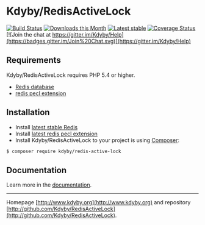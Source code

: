 Kdyby/RedisActiveLock
======

[![Build Status](https://travis-ci.org/Kdyby/RedisActiveLock.svg?branch=master)](https://travis-ci.org/Kdyby/RedisActiveLock)
[![Downloads this Month](https://img.shields.io/packagist/dm/kdyby/redis-active-lock.svg)](https://packagist.org/packages/kdyby/redis-active-lock)
[![Latest stable](https://img.shields.io/packagist/v/kdyby/redis-active-lock.svg)](https://packagist.org/packages/kdyby/redis-active-lock)
[![Coverage Status](https://coveralls.io/repos/github/Kdyby/RedisActiveLock/badge.svg?branch=master)](https://coveralls.io/github/Kdyby/RedisActiveLock?branch=master)
[![Join the chat at https://gitter.im/Kdyby/Help](https://badges.gitter.im/Join%20Chat.svg)](https://gitter.im/Kdyby/Help)


Requirements
------------

Kdyby/RedisActiveLock requires PHP 5.4 or higher.

- [Redis database](http://redis.io)
- [redis pecl extension](https://pecl.php.net/package/redis)


Installation
------------

* Install [latest stable Redis](http://redis.io/download)
* Install [latest redis pecl extension](https://pecl.php.net/package/redis)
* Install Kdyby/RedisActiveLock to your project is using  [Composer](http://getcomposer.org/):

```sh
$ composer require kdyby/redis-active-lock
```


Documentation
------------

Learn more in the [documentation](https://github.com/Kdyby/RedisActiveLock/blob/master/docs/en/index.md).


-----

Homepage [http://www.kdyby.org](http://www.kdyby.org) and repository [http://github.com/Kdyby/RedisActiveLock](http://github.com/Kdyby/RedisActiveLock).

